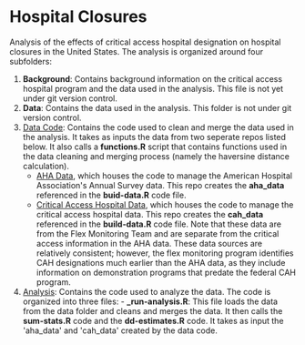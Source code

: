 # Hospital Closures

Analysis of the effects of critical access hospital designation on hospital closures in the United States. The analysis is organized around four subfolders:

1. **Background**: Contains background information on the critical access hospital program and the data used in the analysis. This file is not yet under git version control.
2. **Data**: Contains the data used in the analysis. This folder is not under git version control.
3. [Data Code](/data_code/): Contains the code used to clean and merge the data used in the analysis. It takes as inputs the data from two seperate repos listed below. It also calls a **functions.R** script that contains functions used in the data cleaning and merging process (namely the haversine distance calculation).
    - [AHA Data](https://github.com/imccart/aha-data), which houses the code to manage the American Hospital Association's Annual Survey data. This repo creates the **aha_data** referenced in the **buid-data.R** code file.
    - [Critical Access Hospital Data](https://github.com/imccart/cah), which houses the code to manage the critical access hospital data. This repo creates the **cah_data** referenced in the **build-data.R** code file. Note that these data are from the Flex Monitoring Team and are separate from the critical access information in the AHA data. These data sources are relatively consistent; however, the flex monitoring program identifies CAH designations much earlier than the AHA data, as they include information on demonstration programs that predate the federal CAH program.
4. [Analysis](/analysis/): Contains the code used to analyze the data. The code is organized into three files:
        - **_run-analysis.R**: This file loads the data from the data folder and cleans and merges the data. It then calls the **sum-stats.R** code and the **dd-estimates.R** code. It takes as input the 'aha_data' and 'cah_data' created by the data code.
